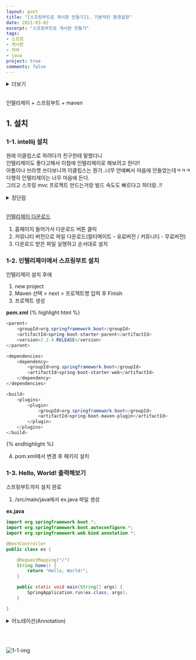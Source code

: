 ```yaml
---
layout: post
title: "[스프링부트로 게시판 만들기]1. 기본적인 환경설정"
date: 2021-03-02
excerpt: "스프링부트로 게시판 만들기"
tags:
- 스프링
- 게시판
- 자바
- java
project: true
comments: false
---
```


<details>
<summary>더보기</summary>

<br>
지금 회사에서는 주로 php만 사용하다보니까 자바는 금새 다 까먹었다..<br>
저번에 이직하려고 회사 면접 봤을때 프로젝트를 지적하시길래 충격도 받았고ㅜㅜ<br>  
(그동안 몇번 면접 봤지만 정말 난생 처음으로 지적받아봤다...)<br>
아무래도 프로젝트도 아무것도 모를때 만든거고 단순히 커뮤니티 사이트였어서 공부하기도 간단해서ㅋㅋ<br>
기초부터 다시 공부도 할 겸 이것저것 기능도 추가해서 고도화 시켜볼까 한다..!!
<br>

</details>

<br>

인텔리제이 + 스프링부트 + maven

## 1. 설치
### 1-1. intellij 설치

원래 이클립스로 하려다가 친구한테 말했더니  
인텔리제이도 좋다고해서 이참에 인텔리제이로 해보려고 한다!!<br>
아톰이나 브라켓 쓰다보니까 이클립스는 뭔가..너무 안예뻐서 마음에 안들었는데ㅋㅋㅋ  
다행히 인텔리제이는 너무 마음에 든다.  
그리고 스프링 mvc 프로젝트 만드는거랑 빌드 속도도 빠르다고 하더랑..!!

<details>
<summary>장단점</summary>

<br>

<h3>1. 장점</h3>


<h3>2. 단점</h3>

<br>

</details>

<br>

[인텔리제이 다운로드](https://www.jetbrains.com/ko-kr/idea/)

1. 홈페이지 들어가서 다운로드 버튼 클릭
2. 커뮤니티 버전으로 파일 다운로드(얼티메이트 - 유료버전 / 커뮤니티 - 무료버전)
3. 다운로드 받은 파일 실행하고 순서대로 설치


### 1-2. 인텔리제이에서 스프링부트 설치

인텔리제이 설치 후에

1. new project
2. Maven 선택 > next > 프로젝트명 입력 후 Finish
3. 프로젝트 생성

__pom.xml__
{% highlight html %}
```java
<parent>
    <groupId>org.springframework.boot</groupId>
    <artifactId>spring-boot-starter-parent</artifactId>
    <version>2.2.4.RELEASE</version>
</parent>

<dependencies>
    <dependency>
        <groupId>org.springframework.boot</groupId>
        <artifactId>spring-boot-starter-web</artifactId>
    </dependency>
</dependencies>

<build>
    <plugins>
        <plugin>
            <groupId>org.springframework.boot</groupId>
            <artifactId>spring-boot-maven-plugin</artifactId>
        </plugin>
    </plugins>
</build>

```
{% endhighlight %}

4. pom.xml에서 변경 후 패키지 설치


### 1-3. Hello, World! 출력해보기

스프링부트까지 설치 완료

1. /src/main/java에서 ex.java 파일 생성

__ex.java__
```java
import org.springframework.boot.*;
import org.springframework.boot.autoconfigure.*;
import org.springframework.web.bind.annotation.*;

@RestController
public class ex {

    @RequestMapping("/")
    String home() {
        return "Hello, World!";
    }

    public static void main(String[] args) {
        SpringApplication.run(ex.class, args);
    }

}
```

<details>
<summary>어노테이션(Annotation)</summary>

<br>

<h3>1-1. 어노테이션</h3>

어노테이션(Annotation) : @를 이용한 주석으로 프로그램에 관한 데이터를 제공하고 코드에 정보를 추가하는 역할.

<h3>1-2. 어노테이션의 용도</h3>

1. 컴파일러를 위한 정보 제공

2. 런타임(실행)시 특정 기능을 실행하기 위한 용도

3. 컴파일 과정에 어노테이션으로부터 코드를 생성하기 위한 용도


<h3>1-3. 어노테이션 종류</h3>

- @Controller : Sprin MVC에서 View를 반환하기 위해 사용.

- @RestController : @Controller와 비슷하게 처리됨.

<span style="color: #6799FF;">
※ @Controller 와 @RestController의 차이점<br>
&nbsp;&nbsp;&nbsp;&nbsp; - HTTP Response Body가 생성되는 방식의 차이.<br>
&nbsp;&nbsp;&nbsp;&nbsp; - @Controller에서는 View 기술을 사용.<br>
&nbsp;&nbsp;&nbsp;&nbsp; - @RestController는 객체를 반환할때 JSON/XML 타입의 HTTP 응답을 직접 리턴.
</span>

- @Service : 서비스 레이어. 내부에서 자바 로직 처리.

- @Repository : 퍼시스턴스 레이어. DB 같은 외부 I/O 작업 처리.

- @RequestMapping : 요청에 대해 어떤 Controller, 어떤 메소드가 처리할지를 맵핑을 위한 어노테이션.

<br>

</details>

<br><br>

![1-1-img](https://Jumim.github.io/assets/img/post_img/1-1-img.png)
